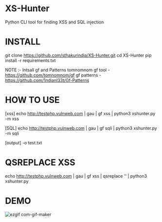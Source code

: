 # XS-Hunter
Python CLI tool for finding XSS and SQL injection

# INSTALL
git clone https://github.com/sthakurindia/XS-Hunter.git
cd XS-Hunter
pip install -r requirements.txt

NOTE :- Intsall gf and Patterns
tomnomnom gf tool - https://github.com/tomnomnom/gf
gf patterns - https://github.com/1ndianl33t/Gf-Patterns

# HOW TO USE
[xss]
echo http://testphp.vulnweb.com | gau | gf xss | python3 xshunter.py -m xss

[SQL]
echo http://testphp.vulnweb.com | gau | gf sqli | python3 xshunter.py -m sqli

[output]
-o test.txt

# QSREPLACE XSS
echo http://testphp.vulnweb.com | gau | gf xss | qsreplace '<script>alert(1)</script>' | python3 xshunter.py

# DEMO
![ezgif com-gif-maker](https://user-images.githubusercontent.com/74065510/161495203-149d5fef-754a-456f-bad8-227dc5e381d5.gif)
